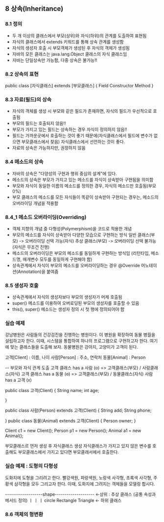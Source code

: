 ## 8 상속(Inheritance)

### 8.1 정의
- 두 개 이상의 클래스에서 부모(상위)와 자식(하위)의 관계를 도출하여 표현됨
- 자식의 클래스에서 extends 키워드를 통해 상속 관계를 생성함
- 자식의 생성자 호출 시 부모객체가 생성된 후 자식의 객체가 생성됨
- 자바의 모든 클래스는 java.lang.Object 클래스의 자식 클래스임
- 자바는 단일상속만 가능함, 다중 상속은 불가능!!

### 8.2 상속의 표현
public class [자식클래스] extends [부모클래스] {
	Field
	Constructor
	Method
}

### 8.3 자료(필드)의 상속
- 자식의 객체를 생성 시 부모와 같은 필드가 존재하면, 자식의 필드가 우선적으로 호출됨
- 부모의 필드는 호출되지 않음!!
- 부모가 가지고 있는 필드는 상속하는 경우 자식이 정의하지 않음!!
- 필드는 가까운곳에서 호출하는 것이 좋기 때문에(자식클래스에서 필드에 변수가 없으면 부모클래스에서 찾음) 자식클래스에서 선언하는 것이 좋다.
- 자료의 상속은 가능하지만, 권장하지 않음

### 8.4 메소드의 상속
- 자바의 상속은 "다양성의 구현과 행위 중심의 설계"에 있다.
- 메소드의 상속은 부모가 가지고 있는 메소드를 자식이 상속받아 구현됨을 의미함
- 부모와 자식이 동일한 이름의 메소드를 정의한 경우, 자식의 메소드만 호출됨(부모 0%)
- 부모 클래스의 메소드를 모든 자식들이 똑같이 상속받아 구현되는 경우는,
  메소드의 오버라이딩 개념을 적용함

### 8.4_1 메소드 오버라이딩(Overriding)
- 객체 지향의 개념 중 다형성(Polymerphism)을 코드로 적용한 개념
- 부모의 메소드를 자식이 상속받아 다양한 모습으로 구현하는 방식
  일반 클래스(부모) -> 오버라이딩 선택 가능(자식)
  추상 클래스(부모) -> 오버라이딩 선택 불가능(자식은 무조건 진행)
- 메소드의 오버라이딩은 부모의 메소드를 동일하게 구현하는 방식임
  (리턴타입, 메소드명, 매개변수 모두를 동일하게 구현해야 함)
- 상속관계에서 자식이 부모의 메소드를 오버라이딩하는 경우 @Override 어노테이션(Annotation)을 붙여줌


### 8.5 생성자 호출
- 상속관계에서 자식의 생성자보다 부모의 생성자가 머제 호출됨
- super() 메소드를 이용하여 오버로딩된 부모의 생성자를 호출할 수 있음
- this(), super() 메소드는 생성자 정의 시 첫 행에 정의되어야 함



### 실습 예제
강남병원은 사람들의 건강검진을 진행하는 병원이다. 이 병원을 확장하여 동물 병월을
설립하고자 한다. 이때, 시스템을 통합하여 하나의 프로그램으로 구현하고자 한다.
여기에 맞는 클래스들을 도출해 보자. 동물병원은 강아지, 고양이가 고객이 된다.

고객[Client] : 이름, 나이 
사람[Person] : 주소, 연락처
동물[Animal] : Person

-- 부모와 자식 관계 도출
고객 클래스 has a 사람 (o) => 고객클래스(부모) / 사람클래스(자식)
고객 클래스 has a 동물 (o) => 고객클래스(부모) / 동물클래스(자식)
사람 has a 고객 (x)

public class 고객(Client) {
	String name;
	int age;

}

public class 사람(Person) extends 고객(Client) {
	String add;
	String phone;

}
public class 동물(Animal) extends 고객(Client) {
	Person owner;
}

Client c1 = new Client();
Person p1 = new Person();
Animal a1 = new Animal();

부모클래스르 먼저 생성 후 자식클래스 생성
자식클래스가 가지고 있지 않은 변수를 호출해도 부모클래스에서 가지고 있다면 부모클래서에서 호출한다.

### 실습 예제 : 도형의 다형성
도화지에 도형을 그리려고 한다.
빨강색원, 파랑색원, 노랑색 사각형, 초록색 사각형, 주황색 삼각형을 모두 그리고자 한다.
이때, 도화지에 그려지는 객체들을 모델링 합시다.

   -------------------shape--------------------   <-상위 : 추상 클래스 (공통 속성과 메서드 정의)
   ㅣ					ㅣ					  ㅣ
 circle   			Rectangle			   Triangle   <- 하위 클래스
 
 ### 8.6 객체의 형변환
  














